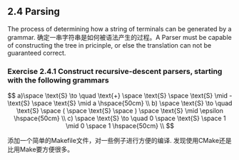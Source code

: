 ## 2.4 Parsing
The process of determining how a string of terminals can be generated by a grammar. 确定一串字符串是如何被语法产生的过程。A Parser must be capable of constructing the tree in pricinple, or else the translation can not be guaranteed correct.

### Exercise 2.4.1 Construct recursive-descent parsers, starting with the following grammars

$$ 
a)\space  \text{S} \to \quad \text{+} \space \text{S} \space \text{S} \mid - \text{S} \space \text{S} \mid a \hspace{50cm} \\
b) \space \text{S} \to \quad \text{S} \space ( \space  \text{S} \space ) \space \text{S} \mid \epsilon \hspace{50cm} \\
c) \space \text{S} \to \quad 0 \space \text{S} \space 1 \mid 0 \space 1 \hspace{50cm} \\
$$

添加一个简单的Makefile文件，对一些例子进行方便的编译. 发现使用CMake还是比用Make要方便很多。




